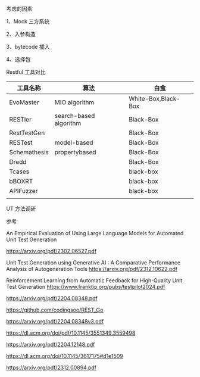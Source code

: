 



考虑的因素

1、Mock 三方系统

2、入参构造

3、bytecode 插入

4、选择包



Restful 工具对比

| 工具名称     | 算法                   | 白盒                |
| ------------ | ---------------------- | ------------------- |
| EvoMaster    | MIO algorithm          | White-Box,Black-Box |
| RESTler      | search-based algorithm | Black-Box           |
| RestTestGen  |                        | Black-Box           |
| RESTest      | model-based            | Black-Box           |
| Schemathesis | propertybased          | Black-Box           |
| Dredd        |                        | Black-Box           |
| Tcases       |                        | black-box           |
| bBOXRT       |                        | black-box           |
| APIFuzzer    |                        | black-box           |
|              |                        |                     |



UT 方法调研







参考

An Empirical Evaluation of Using Large Language Models for Automated Unit Test Generation 

 https://arxiv.org/pdf/2302.06527.pdf

Unit Test Generation using Generative AI : A Comparative Performance Analysis of Autogeneration Tools https://arxiv.org/pdf/2312.10622.pdf

Reinforcement Learning from Automatic Feedback for High-Quality Unit Test Generation https://www.franktip.org/pubs/testpilot2024.pdf

https://arxiv.org/pdf/2204.08348.pdf

https://github.com/codingsoo/REST_Go

https://arxiv.org/pdf/2204.08348v3.pdf

https://dl.acm.org/doi/pdf/10.1145/3551349.3559498

https://arxiv.org/pdf/2204.12148.pdf

https://dl.acm.org/doi/10.1145/3617175#d1e1509

https://arxiv.org/pdf/2312.00894.pdf